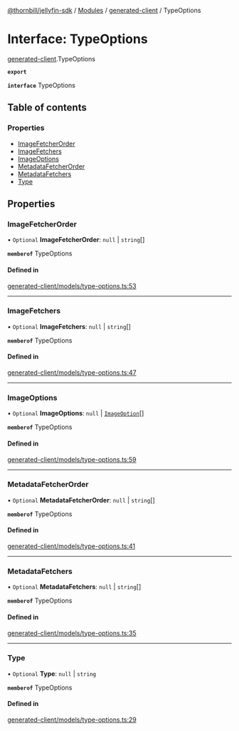 [@thornbill/jellyfin-sdk](../README.md) / [Modules](../modules.md) / [generated-client](../modules/generated_client.md) / TypeOptions

# Interface: TypeOptions

[generated-client](../modules/generated_client.md).TypeOptions

**`export`**

**`interface`** TypeOptions

## Table of contents

### Properties

- [ImageFetcherOrder](generated_client.TypeOptions.md#imagefetcherorder)
- [ImageFetchers](generated_client.TypeOptions.md#imagefetchers)
- [ImageOptions](generated_client.TypeOptions.md#imageoptions)
- [MetadataFetcherOrder](generated_client.TypeOptions.md#metadatafetcherorder)
- [MetadataFetchers](generated_client.TypeOptions.md#metadatafetchers)
- [Type](generated_client.TypeOptions.md#type)

## Properties

### ImageFetcherOrder

• `Optional` **ImageFetcherOrder**: ``null`` \| `string`[]

**`memberof`** TypeOptions

#### Defined in

[generated-client/models/type-options.ts:53](https://github.com/thornbill/jellyfin-sdk-typescript/blob/c65c42e/src/generated-client/models/type-options.ts#L53)

___

### ImageFetchers

• `Optional` **ImageFetchers**: ``null`` \| `string`[]

**`memberof`** TypeOptions

#### Defined in

[generated-client/models/type-options.ts:47](https://github.com/thornbill/jellyfin-sdk-typescript/blob/c65c42e/src/generated-client/models/type-options.ts#L47)

___

### ImageOptions

• `Optional` **ImageOptions**: ``null`` \| [`ImageOption`](generated_client.ImageOption.md)[]

**`memberof`** TypeOptions

#### Defined in

[generated-client/models/type-options.ts:59](https://github.com/thornbill/jellyfin-sdk-typescript/blob/c65c42e/src/generated-client/models/type-options.ts#L59)

___

### MetadataFetcherOrder

• `Optional` **MetadataFetcherOrder**: ``null`` \| `string`[]

**`memberof`** TypeOptions

#### Defined in

[generated-client/models/type-options.ts:41](https://github.com/thornbill/jellyfin-sdk-typescript/blob/c65c42e/src/generated-client/models/type-options.ts#L41)

___

### MetadataFetchers

• `Optional` **MetadataFetchers**: ``null`` \| `string`[]

**`memberof`** TypeOptions

#### Defined in

[generated-client/models/type-options.ts:35](https://github.com/thornbill/jellyfin-sdk-typescript/blob/c65c42e/src/generated-client/models/type-options.ts#L35)

___

### Type

• `Optional` **Type**: ``null`` \| `string`

**`memberof`** TypeOptions

#### Defined in

[generated-client/models/type-options.ts:29](https://github.com/thornbill/jellyfin-sdk-typescript/blob/c65c42e/src/generated-client/models/type-options.ts#L29)
